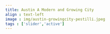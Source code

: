 ```yaml
---
title: Austin A Modern and Growing City
align : text-left
image : img/austin-growingcity-pestilli.jpeg
tags : ['slider','active']
---
```

